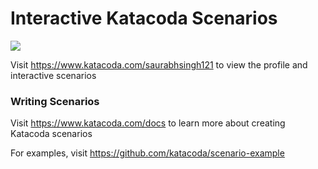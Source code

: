 # Interactive Katacoda Scenarios

[![](http://shields.katacoda.com/katacoda/saurabhsingh121/count.svg)](https://www.katacoda.com/saurabhsingh121 "Get your profile on Katacoda.com")

Visit https://www.katacoda.com/saurabhsingh121 to view the profile and interactive scenarios

### Writing Scenarios
Visit https://www.katacoda.com/docs to learn more about creating Katacoda scenarios

For examples, visit https://github.com/katacoda/scenario-example
